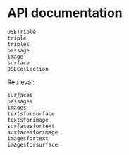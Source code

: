# API documentation

```@docs
DSETriple
triple
triples 
passage
image
surface
DSECollection
```

Retrieval:

```@docs
surfaces
passages
images
textsforsurface
textsforimage
surfacesfortext
surfacesforimage
imagesfortext
imagesforsurface
```